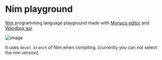 # Nim playground

[Nim](https://nim-lang.org/) programming language playground made with [Monaco editor](https://github.com/Microsoft/monaco-editor) and [Wandbox api](https://github.com/melpon/wandbox)

![image](https://user-images.githubusercontent.com/40219740/128687054-7da96b23-dd93-4503-8dcd-1c92e953ff25.png)

It uses `devel branch` of Nim when compiling. (currently you can not select the nim version)
